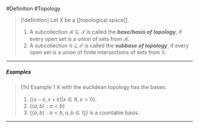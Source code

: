 #Definition #Topology 

> [!definition]
> Let $X$ be a [[topological space]]. 
> 1. A subcollection $\mathcal{B}\subseteq \mathcal{T}$ is called the ***base/basis of topology***, if every open set is a union of sets from $\mathcal{ B}$.
> 2. A subcollection $\mathcal{G}\subseteq \mathcal{T}$  is called the ***subbase of topology***, if every open set is a union of finite intersections of sets from $\mathcal{ G}$.
---

##### Examples
> [!h] Example 1
> $\mathbb{R}$ with the euclidean topology has the bases:
> 1. $\{ (x-\varepsilon,x+\varepsilon)|x\in \mathbb{R},\varepsilon>0 \}$.
> 2. $\{ (a,b):a<b \}$
> 3. $\{ (a,b) :a<b,a,b\in \mathbb{Q}\}$ is a countable basis.
---